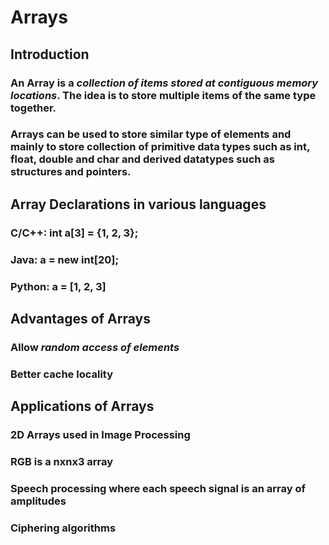 # Arrays

## **Introduction**
### An **Array** is a *collection of items stored at contiguous memory locations*. The idea is to store multiple items of the same type together.

### Arrays can be used to store similar type of elements and mainly to store collection of primitive data types such as int, float, double and char and derived datatypes such as structures and pointers.

## Array Declarations in various languages

### C/C++: int a[3] = {1, 2, 3};
### Java: a = new int[20];
### Python: a = [1, 2, 3]

## Advantages of Arrays

### Allow *random access of elements*
### Better cache locality

## Applications of Arrays
### 2D Arrays used in Image Processing
### RGB is a nxnx3 array
### Speech processing where each speech signal is an array of amplitudes
### Ciphering algorithms

